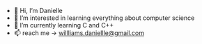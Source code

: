 - 👋 Hi, I’m Danielle
- 👀 I’m interested in learning everything about computer science
- 🌱 I’m currently learning C and C++
- 📫 reach me -> willliams.daniellle@gmail.com

<!---
willliams-daniellle/willliams-daniellle is a ✨ special ✨ repository because its `README.md` (this file) appears on your GitHub profile.
You can click the Preview link to take a look at your changes.
--->
